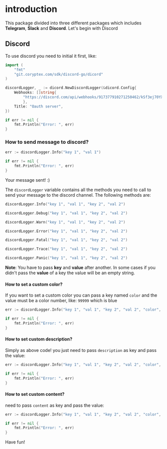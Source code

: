 # introduction

This package divided into three different packages which includes **Telegram**, **Slack** and **Discord**. Let's begin with Discord

## Discord

To use discord you need to initial it first, like:

```go
import (
    "fmt"
    "git.coryptex.com/sdk/discord-go/dicord"
)

discordLogger, _ := dicord.NewDiscordLogger(&dicord.Config{
    Webhooks: []string{
        "https://discord.com/api/webhooks/917377910271250462/kSf3ej70YXjcwYcM08dBsUPfbBkqEwJ1nNbmHTyX3DbniLlmrzjY7us8W-QWhjqDEpg7",
        },
    Title: "Oauth server",
})

if err != nil {
    fmt.Println("Error: ", err)
}
```
### How to send message to discord?
```go
err := discordLogger.Info("key 1", "val 1")

if err != nil {
	fmt.Println("Error: ", err)
}
```
Your message sent! :)

The ``discordLogger`` variable contains all the methods you need to call to send your message to the discord channel. The following methods are:

```go
discordLogger.Info("key 1", "val 1", "key 2", "val 2")

discordLogger.Debug("key 1", "val 1", "key 2", "val 2") 

discordLogger.Warn("key 1", "val 1", "key 2", "val 2") 

discordLogger.Error("key 1", "val 1", "key 2", "val 2") 

discordLogger.Fatal("key 1", "val 1", "key 2", "val 2") 

discordLogger.Trace("key 1", "val 1", "key 2", "val 2") 

discordLogger.Panic("key 1", "val 1", "key 2", "val 2") 
```

**Note**: You have to pass **key** and **value** after another. In some cases if you didn't pass the **value** of a key the value will be an empty string.
#### How to set a custom color?
If you want to set a custom color you can pass a key named ``color`` and the value must be a color number, like: ``99999`` which is blue
```go
err := discordLogger.Info("key 1", "val 1", "key 2", "val 2", "color", "99999")

if err != nil {
	fmt.Println("Error: ", err)
}
```
#### How to set custom description?
Simply as above code! you just need to pass ``description`` as key and pass the value:

```go
err := discordLogger.Info("key 1", "val 1", "key 2", "val 2", "color", "99999", "description", "This is a description")

if err != nil {
	fmt.Println("Error: ", err)
}
```

#### How to set custom content?
need to pass ``content`` as key and pass the value:

```go
err := discordLogger.Info("key 1", "val 1", "key 2", "val 2", "color", "99999", "description", "This is a description", "content", "this is a content")

if err != nil {
	fmt.Println("Error: ", err)
}
```

Have fun!